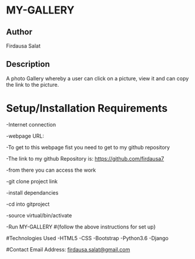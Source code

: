 # MY-GALLERY

## Author
Firdausa Salat

## Description
A photo Gallery whereby a user can click on a picture, view it and can copy the link to the picture.

# Setup/Installation Requirements

-Internet connection

-webpage URL:

-To get to this webpage fist you need to get to my github repository

-The link to my github Repository is: https://github.com/firdausa7

-from there you can access the work

-git clone project link

-install dependancies

-cd into gitproject

-source virtual/bin/activate

-Run MY-GALLERY
#{follow the above instructions for set up}

#Technologies Used
-HTML5
-CSS
-Bootstrap
-Python3.6
-Django

#Contact
Email Address: firdausa.salat@gmail.com